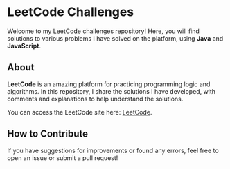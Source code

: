 # LeetCode Challenges

Welcome to my LeetCode challenges repository! Here, you will find solutions to various problems I have solved on the platform, using **Java** and **JavaScript**.

## About

**LeetCode** is an amazing platform for practicing programming logic and algorithms. In this repository, I share the solutions I have developed, with comments and explanations to help understand the solutions.

You can access the LeetCode site here: [LeetCode](https://leetcode.com/).

## How to Contribute

If you have suggestions for improvements or found any errors, feel free to open an issue or submit a pull request!
